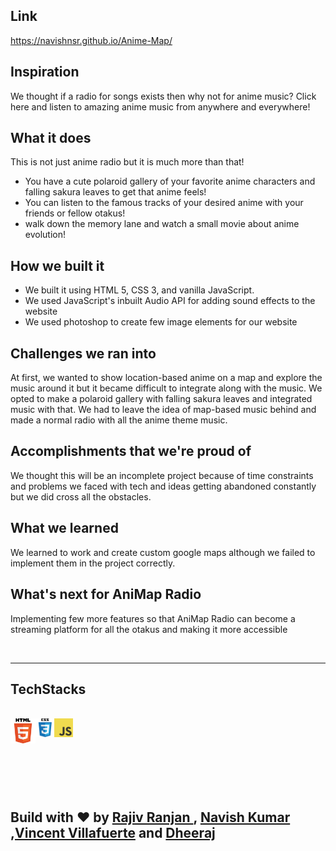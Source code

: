 ## Link
https://navishnsr.github.io/Anime-Map/

## Inspiration
We thought if a radio for songs exists then why not for anime music? Click here and listen to amazing anime music from anywhere and everywhere!
## What it does
This is not just anime radio but it is much more than that! 
- You have a cute polaroid gallery of your favorite anime characters and falling sakura leaves to get that anime feels!
- You can listen to the famous tracks of your desired anime with your friends or fellow otakus!
- walk down the memory lane and watch a small movie about anime evolution!
## How we built it
-  We built it using HTML 5, CSS 3, and vanilla JavaScript.
-  We used JavaScript's inbuilt Audio API for adding sound effects to the website
-  We used photoshop to create few image elements for our website
## Challenges we ran into
At first, we wanted to show location-based anime on a map and explore the music around it but it became difficult to integrate along with the music. We opted to make a polaroid gallery with falling sakura leaves and integrated music with that. We had to leave the idea of map-based music behind and made a normal radio with all the anime theme music.
## Accomplishments that we're proud of
We thought this will be an incomplete project because of time constraints and problems we faced with tech and ideas getting abandoned constantly but we did cross all the obstacles.
## What we learned
We learned to work and create custom google maps although we failed to implement them in the project correctly. 
## What's next for AniMap Radio
Implementing few more features so that AniMap Radio can become a streaming platform for all the otakus and making it more accessible


<br>
<hr/>

## TechStacks

<br>

<img align="left" alt="HTML5" width="40px" src="https://raw.githubusercontent.com/github/explore/80688e429a7d4ef2fca1e82350fe8e3517d3494d/topics/html/html.png" />
<img align="left" margin-top="10px" alt="CSS3" width="30px" src="https://raw.githubusercontent.com/github/explore/80688e429a7d4ef2fca1e82350fe8e3517d3494d/topics/css/css.png" />
<img align="left" alt="JavaScript" width="30px" src="https://raw.githubusercontent.com/github/explore/80688e429a7d4ef2fca1e82350fe8e3517d3494d/topics/javascript/javascript.png" />
 
 <br>
 <br>
<br><br>

<br><br>



## Build with ❤ by <a href ="https://github.com/rajivranjanmars" >Rajiv Ranjan </a> , <a href ="https://github.com/starlightknown" >Navish Kumar </a>,<a href ="https://github.com/navishNSR" >Vincent Villafuerte</a> and <a href ="https://github.com/D-zero-7" >Dheeraj </a> 
